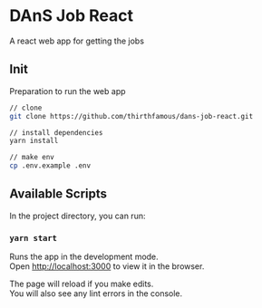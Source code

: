 # DAnS Job React

A react web app for getting the jobs

## Init

Preparation to run the web app

```bash
// clone
git clone https://github.com/thirthfamous/dans-job-react.git

// install dependencies
yarn install

// make env
cp .env.example .env

```


## Available Scripts

In the project directory, you can run:

### `yarn start`

Runs the app in the development mode.\
Open [http://localhost:3000](http://localhost:3000) to view it in the browser.

The page will reload if you make edits.\
You will also see any lint errors in the console.
